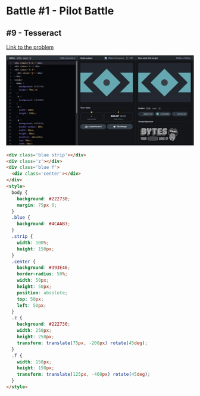 # Battle #1 - Pilot Battle

## #9 - Tesseract

[Link to the problem](https://cssbattle.dev/play/9)

![result](../../Images/Battle%201/9-Tesseract.png)

```html
<div class='blue strip'></div>
<div class='z'></div>
<div class='blue f'>
  <div class='center'></div>
</div>
<style>
  body {
    background: #222730;
    margin: 75px 0;
  }
  .blue {
    background: #4CAAB3;
  }
  .strip {
    width: 100%;
    height: 150px;
  }
  .center {
    background: #393E46;
    border-radius: 50%;
    width: 50px;
    height: 50px;
    position: absolute;
    top: 50px;
    left: 50px;
  }
  .z {
    background: #222730;
    width: 250px;
    height: 250px;
    transform: translate(75px, -200px) rotate(45deg);
  }
  .f {
    width: 150px;
    height: 150px;
    transform: translate(125px, -400px) rotate(45deg);
  }
</style>
```